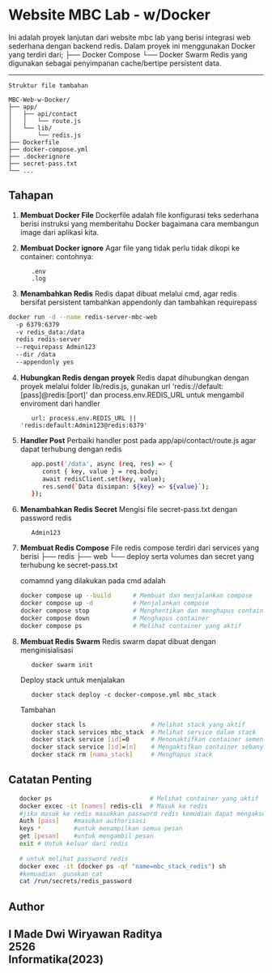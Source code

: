 # Website MBC Lab - w/Docker 

Ini adalah proyek lanjutan dari website mbc lab yang berisi integrasi  web sederhana dengan backend redis.
Dalam proyek ini menggunakan Docker yang terdiri dari; 
├── Docker Compose 
└── Docker Swarm
Redis yang digunakan sebagai penyimpanan cache/bertipe persistent data.

---
```
Struktur file tambahan 

MBC-Web-w-Docker/
├── app/
│   ├── api/contact
│   │   └── route.js
│   └── lib/
│       └── redis.js
├── Dockerfile
├── docker-compose.yml
├── .dockerignore
├── secret-pass.txt
└── ...

```

## Tahapan

1. **Membuat Docker File**
   Dockerfile adalah file konfigurasi teks sederhana berisi instruksi yang memberitahu Docker bagaimana cara membangun image dari aplikasi kita.

2. **Membuat Docker ignore**
   Agar file yang tidak perlu tidak dikopi ke container:
   contohnya:
   ```
      .env
      .log
   ```

3. **Menambahkan Redis**
   Redis dapat dibuat melalui cmd, agar redis bersifat persistent tambahkan appendonly dan tambahkan requirepass

```bash
docker run -d --name redis-server-mbc-web 
  -p 6379:6379 
  -v redis_data:/data 
  redis redis-server 
  --requirepass Admin123
  --dir /data 
  --appendonly yes
```

4. **Hubungkan Redis dengan proyek**
   Redis dapat dihubungkan dengan proyek melalui folder lib/redis.js, 
   gunakan url 'redis://default:[pass]@redis:[port]'
   dan process.env.REDIS_URL untuk mengambil enviroment dari handler

   ```
      url: process.env.REDIS_URL || 'redis:default:Admin123@redis:6379'
   ```

5. **Handler Post**
   Perbaiki handler post pada app/api/contact/route.js agar dapat terhubung dengan redis

   ```bash
      app.post('/data', async (req, res) => {
         const { key, value } = req.body;
         await redisClient.set(key, value);
         res.send(`Data disimpan: ${key} => ${value}`);
      });
   ```

6. **Menambahkan Redis Secret**
   Mengisi file secret-pass.txt dengan password redis
   ```
      Admin123
   ```

7. **Membuat Redis Compose**
   File redis compose terdiri dari services yang berisi 
   ├── redis
   ├── web
   └── deploy
   serta volumes dan secret yang terhubung ke secret-pass.txt

   comamnd yang dilakukan pada cmd adalah 
   ```bash
   docker compose up --build      # Membuat dan menjalankan compose
   docker compose up -d           # Menjalankan compose 
   docker compose stop            # Menghentikan dan menghapus container sementara
   docker compose down            # Menghapus container 
   docker compose ps              # Melihat container yang aktif
   ```

8. **Membuat Redis Swarm**
   Redis swarm dapat dibuat dengan menginisialisasi
   ```
      docker swarm init 
   ```
   Deploy stack untuk menjalakan
   ```
      docker stack deploy -c docker-compose.yml mbc_stack
   ```
   Tambahan
   ```bash
      docker stack ls                  # Melihat stack yang aktif
      docker stack services mbc_stack  # Melihat service dalam stack
      docker stack service [id]=0      # Menonaktifkan container sementara
      docker stack service [id]=[n]    # Mengaktifkan container sebanyak jumlah yang diinginkan
      docker stack rm [nama_stack]     # Menghapus stack
   ```
   
## Catatan Penting
   ```bash
      docker ps                           # Melihat container yang aktif
      docker excec -it [names] redis-cli  # Masuk ke redis
      #jika masuk ke redis masukkan password redis kemudian dapat mengakses isi redis dengan 
      Auth [pass]    #masukan authorisasi
      keys *         #untuk menampilkan semua pesan
      get [pesan]    #untuk mengambil pesan
      exit # Untuk keluar dari redis
      
      # untuk melihat password redis 
      docker exec -it (docker ps -qf "name=mbc_stack_redis") sh
      #kemuadian  gunakan cat 
      cat /run/secrets/redis_password
   ```

## Author
I Made Dwi Wiryawan Raditya<br>
2526<br>
Informatika(2023)
---